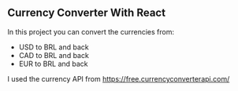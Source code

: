 ## Currency Converter With React

In this project you can convert the currencies from:

- USD to BRL and back
- CAD to BRL and back
- EUR to BRL and back

I used the currency API from 
https://free.currencyconverterapi.com/
